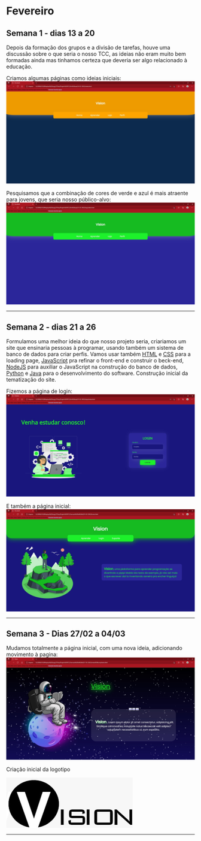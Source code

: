 
# Fevereiro 
 
  ## Semana 1 - dias 13 a 20
Depois da formação dos grupos e a divisão de tarefas, houve uma discussão sobre o que seria o nosso TCC, as ideias não eram muito bem formadas ainda mas tinhamos certeza que deveria ser algo relacionado à educação.

Criamos algumas páginas como ideias iniciais:
![SiteCores1](./Imagens/Fev_01.jpeg)

Pesquisamos que a combinação de cores de verde e azul é mais atraente para jovens, que seria nosso público-alvo:
![SiteCores2](./Imagens/Fev_02.jpeg)


***

  ## Semana 2 - dias 21 a 26
  Formulamos uma melhor ideia do que nosso projeto seria, criariamos um site que ensinaria pessoas à programar, usando também um sistema de banco de dados para criar perfis. Vamos usar também [HTML](https://developer.mozilla.org/pt-BR/docs/Web/HTML) e [CSS](https://developer.mozilla.org/pt-BR/docs/Web/CSS) para a loading page, [JavaScript](https://developer.mozilla.org/pt-BR/docs/Web/JavaScript) pra refinar o front-end e construir o beck-end, [NodeJS](https://nodejs.org/en/about/) para auxiliar o JavaScript na construção do banco de dados, [Python](https://www.python.org/) e [Java](https://www.java.com/pt-BR/) para o desenvolvimento do software.
  Construção inicial da tematização do site.
  
  Fizemos a página de login:
  ![SiteLogin](./Imagens/Fev_03.jpeg)
  
  E também a página inicial:
  ![SitePaginaInicial](./Imagens/Fev_04.jpeg)
  
***
## Semana 3 - Dias 27/02 a 04/03 
	
Mudamos totalmente a página inicial, com uma nova ideia, adicionando movimento à pagina:
![SitePaginaInicial2](./Imagens/Fev_05.jpeg)

Criação inicial da logotipo

![LogoVision](./Imagens/Fev_06.jfif)

***

